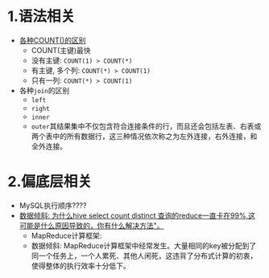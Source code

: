 # 1.语法相关
* [各种COUNT()的区别](https://zhuanlan.zhihu.com/p/89299468)
  * COUNT(主键)最快
  * 没有主键: `COUNT(1) > COUNT(*)`
  * 有主键, 多个列: `COUNT(*) > COUNT(1)`
  * 只有一列: `COUNT(*) > COUNT(1)`
* 各种`join`的区别
  * `left`
  * `right`
  * `inner`
  * `outer`其结果集中不仅包含符合连接条件的行，而且还会包括左表、右表或两个表中的所有数据行，这三种情况依次称之为左外连接，右外连接，和全外连接。
# 2.偏底层相关

* MySQL执行顺序????
* [数据倾斜: 为什么hive select count distinct 查询的reduce一直卡在99%,这可能是什么原因导致的，你有什么解决方法"。](https://blog.csdn.net/Dreamy_zsy/article/details/112676320)
  * MapReduce计算框架:
  * 数据倾斜: MapReduce计算框架中经常发生。大量相同的key被分配到了同一个任务上，一个人累死、其他人闲死，这违背了分布式计算的初衷，使得整体的执行效率十分低下。

